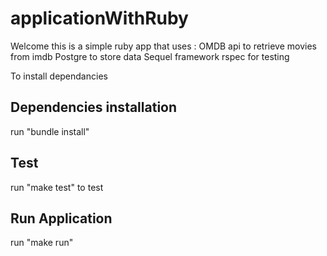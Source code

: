 # applicationWithRuby
Welcome this is a simple ruby app that uses :
OMDB api to retrieve movies from imdb
Postgre to store data
Sequel framework
rspec for testing


To install dependancies

## Dependencies installation
run "bundle install"

## Test
run "make test" to test 

## Run Application
run "make run"